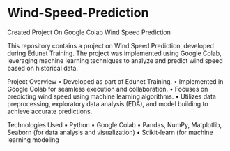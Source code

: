 # Wind-Speed-Prediction
Created Project On Google Colab 
Wind Speed Prediction

This repository contains a project on Wind Speed Prediction, developed during Edunet Training. The project was implemented using Google Colab, leveraging machine learning techniques to analyze and predict wind speed based on historical data.

Project Overview
	•	Developed as part of Edunet Training.
	•	Implemented in Google Colab for seamless execution and collaboration.
	•	Focuses on predicting wind speed using machine learning algorithms.
	•	Utilizes data preprocessing, exploratory data analysis (EDA), and model building to achieve accurate predictions.

Technologies Used
	•	Python
	•	Google Colab
	•	Pandas, NumPy, Matplotlib, Seaborn (for data analysis and visualization)
	•	Scikit-learn (for machine learning modeling

